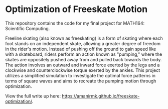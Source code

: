# Optimization of Freeskate Motion

This repository contains the code for my final project for MATH164: Scientific Computing. 

Freeline skating (also known as freeskating) is a form of skating where each foot stands on an independent skate, allowing a greater degree of freedom in the rider's motion. Instead of pushing off the ground to gain speed like with a skateboard, riders perform an action known as "pumping," where the skates are oppositely pushed away from and pulled back towards the body. The action involves an outward and inward force exerted by the legs and a clockwise and counterclockwise torque exerted by the ankles. This project utilizes a simplified simulation to investigate the optimal force patterns in terms of square waves and aims to recreate the pumping motion through optimization.

View the full write up here: https://amanirmk.github.io/freeskate-optimization/.
